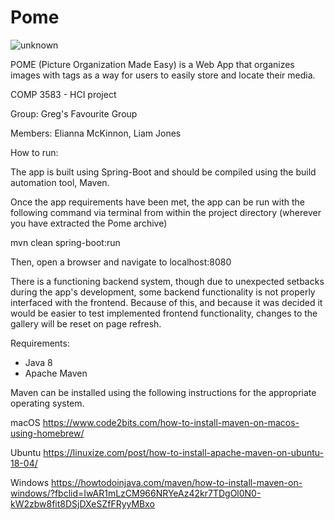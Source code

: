 # Pome

![unknown](https://user-images.githubusercontent.com/56089739/82768229-19e95000-9e04-11ea-8040-61bd8aeeef03.png)

POME (Picture Organization Made Easy) is a Web App that organizes images with tags as a way for users to easily store and locate their media.

COMP 3583 - HCI project 

Group: Greg's Favourite Group

Members: Elianna McKinnon, Liam Jones



How to run:

The app is built using Spring-Boot and should be compiled using the build automation tool, Maven.

Once the app requirements have been met, the app can be run with the following command via terminal from within the project directory (wherever you have extracted the Pome archive)

mvn clean spring-boot:run

Then, open a browser and navigate to localhost:8080

There is a functioning backend system, though due to unexpected setbacks during the app's development, some backend functionality is not properly interfaced with the frontend. Because of this, and because it was decided it would be easier to test implemented frontend functionality, changes to the gallery will be reset on page refresh.




Requirements:

- Java 8
- Apache Maven


Maven can be installed using the following instructions for the appropriate operating system.

macOS
https://www.code2bits.com/how-to-install-maven-on-macos-using-homebrew/

Ubuntu
https://linuxize.com/post/how-to-install-apache-maven-on-ubuntu-18-04/

Windows
https://howtodoinjava.com/maven/how-to-install-maven-on-windows/?fbclid=IwAR1mLzCM966NRYeAz42kr7TDgOl0N0-kW2zbw8fit8DSjDXeSZfFRyyMBxo
